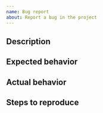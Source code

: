 ```yaml
---
name: Bug report
about: Report a bug in the project
---
```


<!-- Thank you for your contribution. Before you submit the issue:
1. Search open and closed issues for duplicates.
2. Read the contributing guidelines (CONTRIBUTING.md file on root of the repository).
-->

## Description

<!-- Provide a clear and concise description of the problem.
Describe where it appears, when it occurred, and what it affects.
Provide all relevant technical details such as the Capact version. -->

## Expected behavior

<!-- Describe what you expect to happen. -->

## Actual behavior

<!-- Describe what happens instead. -->

## Steps to reproduce

<!-- Steps to reproduce the issue. Attach all resources that can help us understand the bug, such as screenshots, links or files. -->

